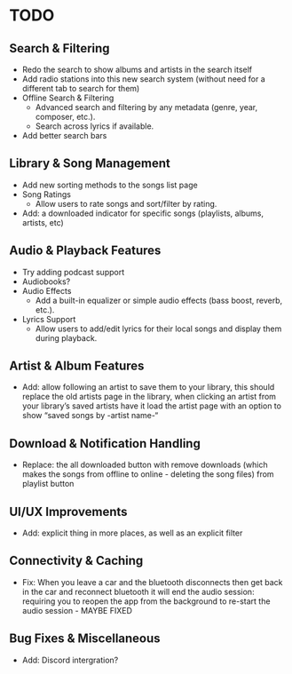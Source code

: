 # TODO

## Search & Filtering
- Redo the search to show albums and artists in the search itself
- Add radio stations into this new search system (without need for a different tab to search for them)
- Offline Search & Filtering
  - Advanced search and filtering by any metadata (genre, year, composer, etc.).
  - Search across lyrics if available.
- Add better search bars

## Library & Song Management
- Add new sorting methods to the songs list page
- Song Ratings
  - Allow users to rate songs and sort/filter by rating.
- Add: a downloaded indicator for specific songs (playlists, albums, artists, etc)

## Audio & Playback Features
- Try adding podcast support
- Audiobooks?
- Audio Effects
  - Add a built-in equalizer or simple audio effects (bass boost, reverb, etc.).
- Lyrics Support
  - Allow users to add/edit lyrics for their local songs and display them during playback.

## Artist & Album Features
- Add: allow following an artist to save them to your library, this should replace the old artists page in the library, when clicking an artist from your library’s saved artists have it load the artist page with an option to show “saved songs by -artist name-“

## Download & Notification Handling
- Replace: the all downloaded button with remove downloads (which makes the songs from offline to online - deleting the song files) from playlist button

## UI/UX Improvements
- Add: explicit thing in more places, as well as an explicit filter 

## Connectivity & Caching


- Fix: When you leave a car and the bluetooth disconnects then get back in the car and reconnect bluetooth it will end the audio session: requiring you to reopen the app from the background to re-start the audio session - MAYBE FIXED


## Bug Fixes & Miscellaneous
- Add: Discord intergration?